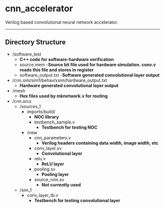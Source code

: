 cnn_accelerator
================
Verilog based convolutional neural network accelerator.

------------


Directory Structure
-------------------
- /software_test
	- **C++ code for software-hardware verification**
	- source.mem
		-**Source bit file used for hardware simulation. conv.v reads this file and stores in register**
	- software_output.txt
		-**Software generated convolutional layer output**
- /cnn.sim/sim1/behav/xsim/hardware_output.txt
	- **Hardware generated convolutional layer output**
- /mesh
	- **Hex files used by mknetwork.v for routing**
- /cnn.srcs
	- /sources_1
		- imports/build/
			- **NOC library**
			-  testbench_sample.v
				- **Testbench for testing NOC**
		- /new
			- cnn_parameters.v
				- **Verilog headers containing data width, image width, etc**
			- conv_layer.sv
				- **Convolutional layer**
			- relu.v
				 - **ReLU layer**
			- pooling.sv
				- **Pooling layer**
			- source_rom.sv
				 - **Not currently used**
	- /sim_1
		- conv_layer_tb.v
		 	- **Testbench for testing convolutional layer** 
